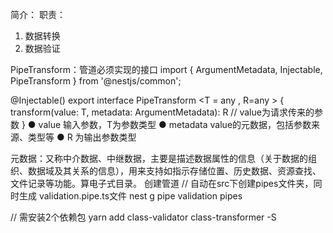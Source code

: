 简介：
职责：
1. 数据转换
2. 数据验证

PipeTransform：管道必须实现的接口
import { ArgumentMetadata, Injectable, PipeTransform } from '@nestjs/common';

@Injectable()
export interface PipeTransform <T = any , R=any > {
  transform(value: T, metadata: ArgumentMetadata): R   // value为请求传来的参数
}
● value<T> 输入参数，T为参数类型
● metadata<ArgumentMetadata> value的元数据，包括参数来源、类型等
● R 为输出参数类型

元数据：又称中介数据、中继数据，主要是描述数据属性的信息（关于数据的组织、数据域及其关系的信息），用来支持如指示存储位置、历史数据、资源查找、文件记录等功能。算电子式目录。
创建管道
// 自动在src下创建pipes文件夹，同时生成 validation.pipe.ts文件
nest g pipe validation pipes

// 需安装2个依赖包
yarn add class-validator class-transformer -S

















